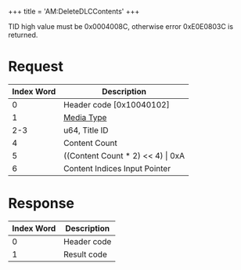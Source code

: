 +++
title = 'AM:DeleteDLCContents'
+++

TID high value must be 0x0004008C, otherwise error 0xE0E0803C is
returned.

# Request

| Index Word | Description                                            |
|------------|--------------------------------------------------------|
| 0          | Header code \[0x10040102\]                             |
| 1          | [Media Type](Filesystem_services#mediatype "wikilink") |
| 2-3        | u64, Title ID                                          |
| 4          | Content Count                                          |
| 5          | ((Content Count \* 2) \<\< 4) \| 0xA                   |
| 6          | Content Indices Input Pointer                          |

# Response

| Index Word | Description |
|------------|-------------|
| 0          | Header code |
| 1          | Result code |

